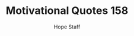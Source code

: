 ---
image: /assets/img/mq/mq_158_lamott.png
title: Motivational Quotes 158
categories:
  - Motivational Quotes
author: Hope Staff
notes: Motivational Quotes 158
embed: >-
  EMBED_GOES_HERE
transcript: >-
  SOME LINES OF TEXT START HERE
---